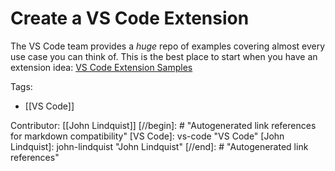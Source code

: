 # Create a VS Code Extension

The VS Code team provides a _huge_ repo of examples covering almost every use case you can think of. This is the best place to start when you have an extension idea:
[VS Code Extension Samples](https://github.com/microsoft/vscode-extension-samples)

Tags: 
- [[VS Code]]

Contributor: [[John Lindquist]]
[//begin]: # "Autogenerated link references for markdown compatibility"
[VS Code]: vs-code "VS Code"
[John Lindquist]: john-lindquist "John Lindquist"
[//end]: # "Autogenerated link references"